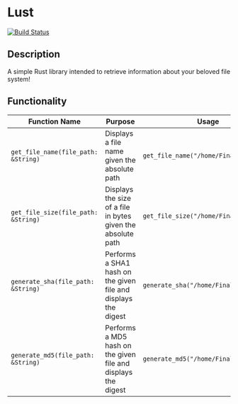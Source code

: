 # Lust

[![Build Status](https://travis-ci.org/SeanPrashad/Lust.svg?branch=master)](https://travis-ci.org/SeanPrashad/Lust)

## Description

A simple Rust library intended to retrieve information about your beloved file system!

## Functionality

Function Name | Purpose | Usage | Output
-- | - | - | -
`get_file_name(file_path: &String)`  | Displays a file name given the absolute path | `get_file_name("/home/FinalExam.txt")` | `"FinalExam.txt"`
`get_file_size(file_path: &String)`  | Displays the size of a file in bytes given the absolute path | `get_file_size("/home/FinalExam.txt")` | `1337 bytes`
`generate_sha(file_path: &String)` | Performs a SHA1 hash on the given file and displays the digest | `generate_sha("/home/FinalExam.txt")` |  `"2fd4e1c..."`
`generate_md5(file_path: &String)` | Performs a MD5 hash on the given file and displays the digest | `generate_md5("/home/FinalExam.txt")` | `"9e107d9..."`